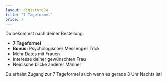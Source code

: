 ```yaml
---
layout: digistore24
title: "7 Tageformel"
price: 7
---
```

<p>Du bekommst nach deiner Bestellung:</p>
<ul><li><strong>7 Tageformel</strong></li>
<li><strong>Bonus:</strong> Psychologischer Messenger Trick</li>
<li>Mehr Dates mit Frauen</li>
<li>Interesse deiner gew&#xFC;nschten Frau</li>
<li>Neidische blicke anderer M&#xE4;nner</li>
</ul><p>Du erh&#xE4;lst Zugang zur 7 Tageformel auch wenn es gerade 3 Uhr Nachts ist!</p>